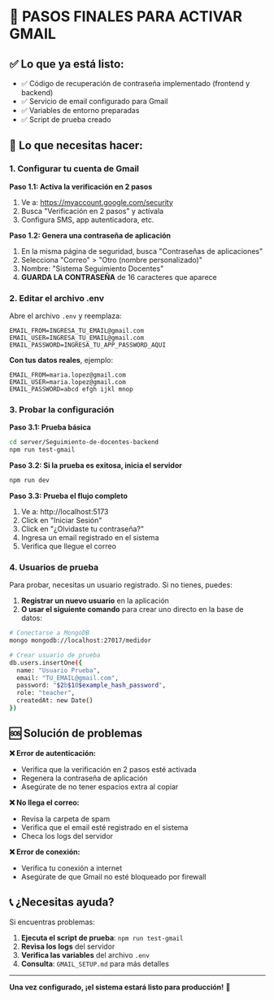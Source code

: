 # 🚀 PASOS FINALES PARA ACTIVAR GMAIL

## ✅ Lo que ya está listo:
- ✅ Código de recuperación de contraseña implementado (frontend y backend)
- ✅ Servicio de email configurado para Gmail
- ✅ Variables de entorno preparadas
- ✅ Script de prueba creado

## 🔧 Lo que necesitas hacer:

### 1. Configurar tu cuenta de Gmail

**Paso 1.1: Activa la verificación en 2 pasos**
1. Ve a: https://myaccount.google.com/security
2. Busca "Verificación en 2 pasos" y actívala
3. Configura SMS, app autenticadora, etc.

**Paso 1.2: Genera una contraseña de aplicación**
1. En la misma página de seguridad, busca "Contraseñas de aplicaciones"
2. Selecciona "Correo" > "Otro (nombre personalizado)"
3. Nombre: "Sistema Seguimiento Docentes"
4. **GUARDA LA CONTRASEÑA** de 16 caracteres que aparece

### 2. Editar el archivo .env

Abre el archivo `.env` y reemplaza:

```env
EMAIL_FROM=INGRESA_TU_EMAIL@gmail.com
EMAIL_USER=INGRESA_TU_EMAIL@gmail.com
EMAIL_PASSWORD=INGRESA_TU_APP_PASSWORD_AQUI
```

**Con tus datos reales**, ejemplo:
```env
EMAIL_FROM=maria.lopez@gmail.com
EMAIL_USER=maria.lopez@gmail.com
EMAIL_PASSWORD=abcd efgh ijkl mnop
```

### 3. Probar la configuración

**Paso 3.1: Prueba básica**
```bash
cd server/Seguimiento-de-docentes-backend
npm run test-gmail
```

**Paso 3.2: Si la prueba es exitosa, inicia el servidor**
```bash
npm run dev
```

**Paso 3.3: Prueba el flujo completo**
1. Ve a: http://localhost:5173
2. Click en "Iniciar Sesión"
3. Click en "¿Olvidaste tu contraseña?"
4. Ingresa un email registrado en el sistema
5. Verifica que llegue el correo

### 4. Usuarios de prueba

Para probar, necesitas un usuario registrado. Si no tienes, puedes:

1. **Registrar un nuevo usuario** en la aplicación
2. **O usar el siguiente comando** para crear uno directo en la base de datos:

```bash
# Conectarse a MongoDB
mongo mongodb://localhost:27017/medidor

# Crear usuario de prueba
db.users.insertOne({
  name: "Usuario Prueba",
  email: "TU_EMAIL@gmail.com",
  password: "$2b$10$example_hash_password",
  role: "teacher",
  createdAt: new Date()
})
```

## 🆘 Solución de problemas

**❌ Error de autenticación:**
- Verifica que la verificación en 2 pasos esté activada
- Regenera la contraseña de aplicación
- Asegúrate de no tener espacios extra al copiar

**❌ No llega el correo:**
- Revisa la carpeta de spam
- Verifica que el email esté registrado en el sistema
- Checa los logs del servidor

**❌ Error de conexión:**
- Verifica tu conexión a internet
- Asegúrate de que Gmail no esté bloqueado por firewall

## 📞 ¿Necesitas ayuda?

Si encuentras problemas:

1. **Ejecuta el script de prueba**: `npm run test-gmail`
2. **Revisa los logs** del servidor
3. **Verifica las variables** del archivo `.env`
4. **Consulta**: `GMAIL_SETUP.md` para más detalles

---

**Una vez configurado, ¡el sistema estará listo para producción!** 🎉
